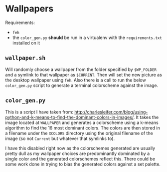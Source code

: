 # Wallpapers

Requirements:
- `feh`
- the `color_gen.py` **should** be run in a virtualenv with the `requirements.txt`
   installed on it

## `wallpaper.sh`

Will randomly choose a wallpaper from the folder specified by `$WP_FOLDER` and
a symlink to that wallpaper as `$CURRENT`.  Then will set the new picture as the
desktop wallpaper using `feh`.  Also there is a call to run the below `color_gen.py`
script to generate a terminal colorscheme against the image.

## `color_gen.py`

This is a script I have taken from: 
http://charlesleifer.com/blog/using-python-and-k-means-to-find-the-dominant-colors-in-images/.
It takes the image located at `WALLPAPER` and generates a colorscheme using a k-means
algorithm to find the 16 most dominant colors.  The colors are then stored in a
filename under the `XCOLORS` directory using the original filename of the image (so
not `Current` but whatever that symlinks to).

I have this disabled right now as the colorschemes generated are usually pretty dull
as my wallpaper choices are predominantly dominated by a single color and the 
generated colorschemes reflect this.  There could be some work done in trying to
bias the generated colors against a set palette.
